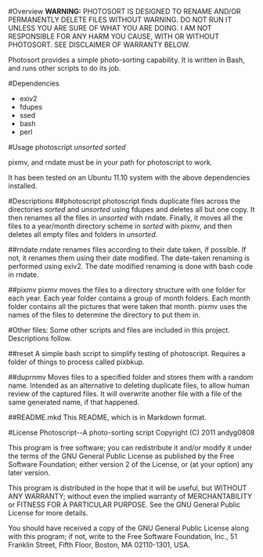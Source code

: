 #Overview
**WARNING:**
PHOTOSORT IS DESIGNED TO RENAME AND/OR PERMANENTLY DELETE
FILES WITHOUT WARNING. DO NOT RUN IT UNLESS YOU ARE SURE
OF WHAT YOU ARE DOING. I AM NOT RESPONSIBLE FOR ANY HARM
YOU CAUSE, WITH OR WITHOUT PHOTOSORT. SEE DISCLAIMER OF
WARRANTY BELOW.

Photosort provides a simple photo-sorting capability. It is written in Bash,
and runs other scripts to do its job.

#Dependencies
- exiv2
- fdupes
- ssed
- bash
- perl

#Usage
photoscript _unsorted_ _sorted_

pixmv, and rndate must be in your path for photoscript to work.

It has been tested on an Ubuntu 11.10 system with the above dependencies installed.

#Descriptions
##photoscript
photoscript finds duplicate files across the directories _sorted_ and _unsorted_ using fdupes and deletes all but one copy.
It then renames all the files in _unsorted_ with rndate. Finally, it moves all the files
to a year/month directory scheme in _sorted_ with pixmv, and then deletes all empty files and folders in _unsorted._

##rndate
rndate renames files according to their date taken, if possible. If not, it renames them using their date modified.
The date-taken renaming is performed using exiv2. The date modified renaming is done with bash code in rndate.

##pixmv
pixmv moves the files to a directory structure with one folder for each year. Each year folder contains a group of month folders. Each month folder contains all the pictures that were taken that month.
pixmv uses the names of the files to determine the directory to put them in.

#Other files:
Some other scripts and files are included in this project. Descriptions follow.

##reset
A simple bash script to simplify testing of photoscript. Requires a folder of things to process called pixbkup.

##duprnmv
Moves files to a specified folder and stores them with a random name. Intended as an alternative to deleting duplicate files, to allow human review of the captured files. It will overwrite another file with a file of the same generated name, if that happened.

##README.mkd
This README, which is in Markdown format.

#License
Photoscript--A photo-sorting script
Copyright (C) 2011  andyg0808

This program is free software; you can redistribute it and/or
modify it under the terms of the GNU General Public License
as published by the Free Software Foundation; either version 2
of the License, or (at your option) any later version.

This program is distributed in the hope that it will be useful,
but WITHOUT ANY WARRANTY; without even the implied warranty of
MERCHANTABILITY or FITNESS FOR A PARTICULAR PURPOSE.  See the
GNU General Public License for more details.

You should have received a copy of the GNU General Public License
along with this program; if not, write to the Free Software
Foundation, Inc., 51 Franklin Street, Fifth Floor, Boston, MA  02110-1301, USA.
